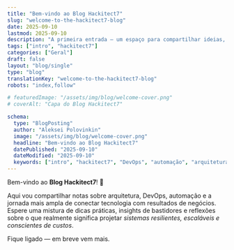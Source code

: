 ```yaml
---
title: "Bem-vindo ao Blog Hackitect7"
slug: "welcome-to-the-hackitect7-blog"
date: 2025-09-10
lastmod: 2025-09-10
description: "A primeira entrada — um espaço para compartilhar ideias, experimentos e lições aprendidas."
tags: ["intro", "hackitect7"]
categories: ["Geral"]
draft: false
layout: "blog/single"
type: "blog"
translationKey: "welcome-to-the-hackitect7-blog"
robots: "index,follow"

# featuredImage: "/assets/img/blog/welcome-cover.png"
# coverAlt: "Capa do Blog Hackitect7"

schema:
  type: "BlogPosting"
  author: "Aleksei Polovinkin"
  image: "/assets/img/blog/welcome-cover.png"
  headline: "Bem-vindo ao Blog Hackitect7"
  datePublished: "2025-09-10"
  dateModified: "2025-09-10"
  keywords: ["intro", "hackitect7", "DevOps", "automação", "arquitetura"]
---
```


Bem-vindo ao **Blog Hackitect7**! 🎉

Aqui vou compartilhar notas sobre arquitetura, DevOps, automação e a jornada mais ampla de conectar tecnologia com resultados de negócios.
Espere uma mistura de dicas práticas, insights de bastidores e reflexões sobre o que realmente significa projetar _sistemas resilientes, escaláveis e conscientes de custos_.

Fique ligado — em breve vem mais.
